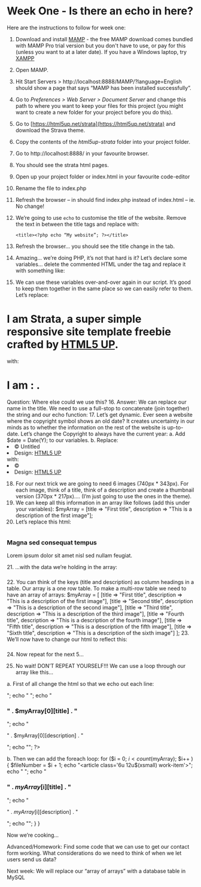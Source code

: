 # Week One - Is there an echo in here?

Here are the instructions to follow for week one:

1.	Download and install [MAMP](https://www.mamp.info/en/) - the free MAMP download comes bundled with MAMP Pro trial version but you don't have to use, or pay for this (unless you want to at a later date). If you have a Windows laptop, try [XAMPP](https://www.apachefriends.org/index.html)
2.	Open MAMP.
3.	Hit Start Servers > http://localhost:8888/MAMP/?language=English should show a page that says “MAMP has been installed successfully”.
4.	Go to *Preferences > Web Server > Document Server* and change this path to where you want to keep your files for this project (you might want to create a new folder for your project before you do this).
5.	Go to [https://html5up.net/strata](https://html5up.net/strata) and download the Strava theme.
6.	Copy the contents of the *html5up-strata* folder into your project folder.
7.	Go to http://localhost:8888/ in your favourite browser.
8.	You should see the strata html pages.
9.	Open up your project folder or index.html in your favourite code-editor
10.	Rename the file to index.php
11.	Refresh the browser – in should find index.php instead of index.html – ie. No change!
12.	We’re going to use `echo` to customise the title of the website. Remove the text in between the title tags and replace with:

    `<title><?php echo “My website”; ?></title>`

13.	Refresh the browser… you should see the title change in the tab.
14.	Amazing… we’re doing PHP, it’s not that hard is it?  Let’s declare some variables… delete the commented HTML under the <!DOCTYPE HTML> tag and replace it with something like:
<?php
	$myName = "Dave";
	$myJobTitle = "UWE Alumni and Indie Web Developer"
?>
15.	We can use these variables over-and-over again in our script.  It’s good to keep them together in the same place so we can easily refer to them.  Let’s replace:
<h1><strong>I am Strata</strong>, a super simple<br /> responsive site template freebie<br /> crafted by <a href="http://html5up.net">HTML5 UP</a>.</h1>
with:
<h1><strong>I am <?php echo $myName; ?> :</strong> <?php echo $myJobTitle; ?>.</h1>
Question: Where else could we use this?
16.	Answer: We can replace our name in the title.  We need to use a full-stop to concatenate (join together) the string and our echo function:
<title><?php echo $myName . "'s website"; ?></title>
17.	Let’s get dynamic.  Ever seen a website where the copyright symbol shows an old date?  It creates uncertainty in our minds as to whether the information on the rest of the website is up-to-date.  Let’s change the Copyright to always have the current year:
a.	Add $date = Date(Y); to our variables.
b.	Replace:
<li>&copy; Untitled</li><li>Design: <a href="http://html5up.net">HTML5 UP</a></li>
with:
<li>&copy; <?php echo $date; ?></li><li>Design: <a href="http://html5up.net">HTML5 UP</a></li>

18.	For our next trick we are going to need 6 images (740px * 343px).  For each image, think of a title, think of a description and create a thumbnail version (370px * 217px)…. (I’m just going to use the ones in the theme).
19.	We can keep all this information in an array like follows (add this under your variables):
$myArray = [title => "First title", description => "This is a description of the first image"];
20.	Let’s replace this html:
<article class="6u 12u$(xsmall) work-item">
  <a href="images/fulls/01.jpg" class="image fit thumb">
    <img src="images/thumbs/01.jpg" alt="" />
  </a>
  <h3>Magna sed consequat tempus</h3>
  <p>Lorem ipsum dolor sit amet nisl sed nullam feugiat.</p>
</article>
21.	…with the data we’re holding in the array:
<article class="6u 12u$(xsmall) work-item">
  <a href="images/fulls/01.jpg" class="image fit thumb">
    <img src="images/thumbs/01.jpg" alt="" />
  </a>
  <h3><?php echo $myArray[title]; ?></h3>
  <p><?php echo $myArray[description]; ?></p>
</article>
22.	You can think of the keys (title and description) as column headings in a table.  Our array is a one row table.  To make a multi-row table we need to have an array of arrays:
$myArray = [
  [title => "First title", description => "This is a description of the first image"],
  [title => "Second title", description => "This is a description of the second image"],
  [title => "Third title", description => "This is a description of the third image"],
  [title => "Fourth title", description => "This is a description of the fourth image"],
  [title => "Fifth title", description => "This is a description of the fifth image"],
  [title => "Sixth title", description => "This is a description of the sixth image"]
];
23.	We’ll now have to change our html to reflect this:
<article class="6u 12u$(xsmall) work-item">
  <a href="images/fulls/01.jpg" class="image fit thumb">
    <img src="images/thumbs/01.jpg" alt="" />
  </a>
  <h3><?php echo $myArray[0][title]; ?></h3>
  <p><?php echo $myArray[0][description]; ?></p>
</article>
24.	Now repeat for the next 5…

25.	No wait!  DON’T REPEAT YOURSELF!!!  We can use a loop through our array like this…

a.	First of all change the html so that we echo out each line:
<?php
  echo "<article class='6u 12u$(xsmall) work-item'>";
  echo "  <a href='images/fulls/01.jpg' class='image fit thumb'><img src='images/thumbs/01.jpg' alt='' /></a>";
  echo "	<h3>" . $myArray[0][title] . "</h3>";
  echo "	<p>" . $myArray[0][description] . "</p>";
  echo "</article>";
?>
b.	Then we can add the foreach loop:
for ($i = 0; $i < count($myArray); $i++ ) {
  $fileNumber = $i + 1;
  echo "<article class='6u 12u$(xsmall) work-item'>";
  echo "	<a href='images/fulls/0". $fileNumber .".jpg' class='image fit thumb'><img src='images/thumbs/0". $fileNumber .".jpg' alt='' /></a>";
  echo "	<h3>" . $myArray[$i][title] . "</h3>";
  echo "	<p>" . $myArray[$i][description] . "</p>";
  echo "</article>";
		}					}

Now we’re cooking…

Advanced/Homework:  Find some code that we can use to get our contact form working.  What considerations do we need to think of when we let users send us data?

Next week:  We will replace our “array of arrays” with a database table in MySQL
